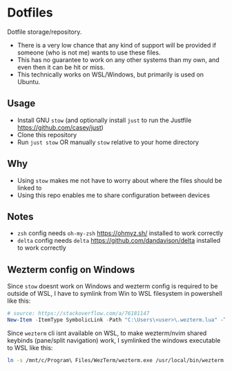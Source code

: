 # Dotfiles

Dotfile storage/repository.

- There is a very low chance that any kind of support will be provided if someone (who is not me) wants to use these files.
- This has no guarantee to work on any other systems than my own, and even then it can be hit or miss.
- This technically works on WSL/Windows, but primarily is used on Ubuntu.

## Usage

- Install GNU `stow` (and optionally install `just` to run the Justfile <https://github.com/casey/just>)
- Clone this repository
- Run `just stow` OR manually `stow` relative to your home directory

## Why

- Using `stow` makes me not have to worry about where the files should be linked to
- Using this repo enables me to share configuration between devices

## Notes

- `zsh` config needs `oh-my-zsh` <https://ohmyz.sh/> installed to work correctly
- `delta` config needs `delta` <https://github.com/dandavison/delta> installed to work correctly

## Wezterm config on Windows

Since `stow` doesnt work on Windows and wezterm config is required to be outside of WSL,
I have to symlink from Win to WSL filesystem in powershell like this:

```powershell
# source: https://stackoverflow.com/a/76181147
New-Item -ItemType SymbolicLink -Path "C:\Users\<user>\.wezterm.lua" -Target "\\wsl$\Ubuntu\home\<user>\projects\dotfiles\wezterm\.config\wezterm\wezterm.lua"
```

Since `wezterm` cli isnt available on WSL, to make wezterm/nvim shared keybinds (pane/split navigation) work, I symlinked the windows executable to WSL like this:

```bash
ln -s /mnt/c/Program\ Files/WezTerm/wezterm.exe /usr/local/bin/wezterm
```

